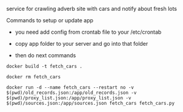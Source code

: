 service for crawling adverb site with cars and notify about fresh lots


Commands to setup or update app 

- you need add config from crontab file to your /etc/crontab
- copy app folder to your server and go into that folder

- then do next commands

``docker build -t fetch_cars .``

``docker rm fetch_cars``

``docker run -d --name fetch_cars --restart no -v $(pwd)/old_records.json:/app/old_records.json -v $(pwd)/proxy_list.json:/app/proxy_list.json -v $(pwd)/sources.json:/app/sources.json fetch_cars fetch_cars.py``

